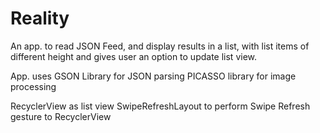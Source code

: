 # Reality
An app. to read JSON Feed, 
and display results in a list, 
with list items of different height and gives user an option to update list view.

App. uses 
GSON Library for JSON parsing
PICASSO library for image processing

RecyclerView as list view
SwipeRefreshLayout to perform Swipe Refresh gesture to RecyclerView
